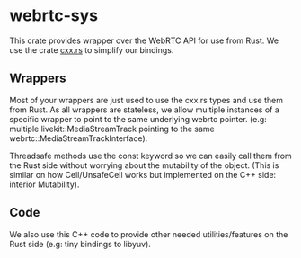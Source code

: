 # webrtc-sys

This crate provides wrapper over the WebRTC API for use from Rust.
We use the crate [cxx.rs](https://cxx.rs/) to simplify our bindings.

## Wrappers

Most of your wrappers are just used to use the cxx.rs types and use them from Rust.
As all wrappers are stateless, we allow multiple instances of a specific wrapper to point to the same underlying webrtc pointer. (e.g: multiple livekit::MediaStreamTrack pointing to the same webrtc::MediaStreamTrackInterface).

Threadsafe methods use the const keyword so we can easily call them from the Rust side without worrying about the mutability of the object. (This is similar on how Cell/UnsafeCell works but implemented on the C++ side: interior Mutability).

## Code

We also use this C++ code to provide other needed utilities/features on the Rust side (e.g: tiny bindings to libyuv).

